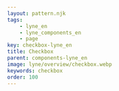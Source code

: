 ```yaml
---
layout: pattern.njk
tags: 
    - lyne_en
    - lyne_components_en
    - page
key: checkbox-lyne_en
title: Checkbox
parent: components-lyne_en
image: lyne/overview/checkbox.webp
keywords: checkbox
order: 100
---
```

